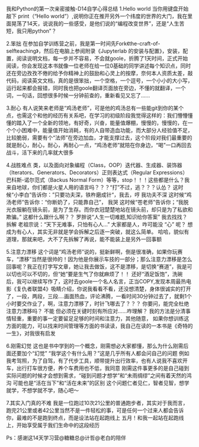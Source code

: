 
我和Python的第一次亲密接触-D14自学心得总结
1.Hello world
当你用键盘开始敲下 print（“Hello world”）,说明你正在推开另外一个纬度的世界的大门，我在里面晃荡了14天，说说我的一些感受，是他们说的“编程改变世界”，还是“人生苦短，我只用python”？

2.笨拙
在参加自学训练营之前，我是第一时间先Fork《the-craft-of-selfteaching》，然后在电脑上参阅附录《Jupyterlab 的安装与配置》，安装，配置，阅读说明文档，每一步并不容易，不会就goole，折腾了1天时间，正式开始阅读，你会发现这本书就像一位老师在给一位0基础的同学讲述每个知识点，同时还在旁边孜孜不倦的给予你精神上的鼓励和心灵上的按摩，奈何本人资质太差，敲代码，阅读英文文档，真的是很笨拙，一个空格，一个逗号，一个小小的大小写，运行起来都会报错，同时我也把goole翻译页面放在旁边，不懂的就翻译，一个词，一句话，回想很多时候一分钟前查的，重新看见又忘了......

3.耐心
有人说笑来老师是“鸡汤老师”，可是他的鸡汤总有一些能git到你的某个点，也需这个和他的经历有关系吧，在学习的初级阶段我觉得这样的：我们懵懵懂懂的踏入了一个全新的领地，有好奇，兴奋，能量值爆棚，慢慢的，慢慢的，在一个个小困难中，能量值开始消耗，有的人自带造血功能，而大部分人经验值不足，比较脆弱，需要有个“法师”在旁边加血，才能支撑过去，这个阶段对我们最重要的就是耐心，耐心，耐心，再耐心一点，“鸡汤老师”就陪在你身边，“喝”一口再回去战斗，活下来的几率就大很多

4.战胜难点
类，以及面向对象编程（Class，OOP）迭代器、生成器、装饰器（Iterators、Generators、Decorators）正则表达式（Regular Expressions）巴科斯-诺尔范式（Backus Normal Form）等等，stop！！！这些都是什么？我来自地球，你们都是火星人用的语言吗？？？“打”不过，逃？？？认怂？
这时候“小李白”告诉你：”只要功夫深，铁杵磨成针“，我去，哼 我功夫不深
这时候“鸡汤老师”告诉你：“你断奶了，只能靠自己”， 我哭
这时候“苍老师”告诉你；“我脱光衣服躺在镜头前，是为了生存。而你衣冠楚楚地站在镜头前，却只是为了私欲和欺骗。” 这都什么跟什么啊？？
罗胖说“人生一切难题,知识给你答案” 我去找找？
拆解
老祖宗说：“天下无难事，只怕有心人...”
大家都是人，咋可能没 “心” 呢？
想成为有心人，其实无非就是学会拆解之后逐一突破，就这么简单。
哈哈，貌似有道理，那就来吧，大不了先拆解了再说，能不能装上是另外一回事额

5.注意力漂移
这个词是“鸡汤老师”说的，挺新鲜啊，倒是很准确，如果你玩赛车，“漂移”当然是很帅的！因为他是你展示车技的一部分；那么注意力漂移是怎么回事呢？我正在打字写文章，她让我去做饭，这不是漂移，是切换“赛道”，我是可以切也可以不切的，但“她”要是生气了你就麻烦了！！
还好“酒足饭饱”，洗碗后，我可以继续写作了，这时去goole一个名人名言，正当COPY,发现本周最热电影《复仇者联盟4》吸睛介绍，你说我看看不看，还没想清楚，身体很诚实的打开了，一段，两段，三段....画面热血，评论沸腾，一看时间30分钟过去了，就剩1个小时要交作业了，啊，注意力漂移了，时针飞哪去了？？？
你要问，能完全杜绝注意力漂移吗？
不能
但必须在关键时刻有所应对……咋理解？
我的方法是分清事情轻重，重要的事一定要留足足够的时间和注意力，其他随意，
如果你想训练这方面的能力，可以找来时间管理等方面的书读读，我自己在读的一本书是《奇特的一生》，对我很有启发

6.刚需幻觉
这也是书中学到的一个概念，刚需想必大家都懂，那么为什么刚需后面还要加个“幻觉”
“我学这个有什么用？”这是几乎所有人都会问自己的问题
例如我考驾照，为了自驾，有了代步工具，顺带提升出行效率，也有人说我不喜欢开车，出行打车很方便，养个车费用也不低，我同意
刚需这件事更多的是自己碰到实际问题的时候才会想到需求，“碰到问题才想学”和“未雨绸缪”之间有着天然的鸿沟
可能也是“活在当下”和“活在未来”的区别
这个问题仁者见仁，智者见智，想学就学，不想学就不学，随心吧～

7.其实入门真的不难
我是一位跑过10次21公里的普通跑步者，其实对于我而言，跑完21公里或者42公里当然不是一件轻松的事，可是任何一个过来人都会告诉你，最难的不是跑到终点，而是设法站在起跑线上
五月！和我一起站在起跑线上，开始享受属于我们生命中的这段经历

Ps：感谢这14天学习营@糖糖总@计哲@老白的陪伴